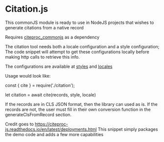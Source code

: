 # Citation.js

This commonJS module is ready to use in NodeJS projects that wishes to generate citations from a native record


Requires [citeproc_commonjs](https://github.com/Juris-M/citeproc-js/blob/master/citeproc_commonjs.js) as a dependency


The citation tool needs both a locale configuration and a style configuration; The code snippet will attempt to get these configurations locally 
before making http calls to retrieve this info.


The configurations are available at
[styles](https://github.com/citation-style-language/styles.git)
and 
[locales](https://github.com/citation-style-language/locales)



Usage would look like:

const { cite } = require('./citation');

let citation = await cite(records, style, locale)

If the records are in CLS JSON format, then the library can used as is. If the records are not, the user must 
fill in their own conversion function in the generateClsFromRecord section.


Credit goes to https://citeproc-js.readthedocs.io/en/latest/deployments.html
This snippet simply packages the demo code and adds a few more capabilities
